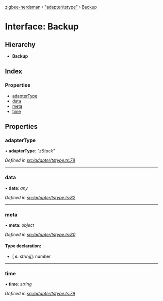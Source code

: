 [zigbee-herdsman](../README.md) › ["adapter/tstype"](../modules/_adapter_tstype_.md) › [Backup](_adapter_tstype_.backup.md)

# Interface: Backup

## Hierarchy

* **Backup**

## Index

### Properties

* [adapterType](_adapter_tstype_.backup.md#adaptertype)
* [data](_adapter_tstype_.backup.md#data)
* [meta](_adapter_tstype_.backup.md#meta)
* [time](_adapter_tstype_.backup.md#time)

## Properties

###  adapterType

• **adapterType**: *"zStack"*

*Defined in [src/adapter/tstype.ts:78](https://github.com/Koenkk/zigbee-herdsman/blob/632e6e4/src/adapter/tstype.ts#L78)*

___

###  data

• **data**: *any*

*Defined in [src/adapter/tstype.ts:82](https://github.com/Koenkk/zigbee-herdsman/blob/632e6e4/src/adapter/tstype.ts#L82)*

___

###  meta

• **meta**: *object*

*Defined in [src/adapter/tstype.ts:80](https://github.com/Koenkk/zigbee-herdsman/blob/632e6e4/src/adapter/tstype.ts#L80)*

#### Type declaration:

* \[ **s**: *string*\]: number

___

###  time

• **time**: *string*

*Defined in [src/adapter/tstype.ts:79](https://github.com/Koenkk/zigbee-herdsman/blob/632e6e4/src/adapter/tstype.ts#L79)*
